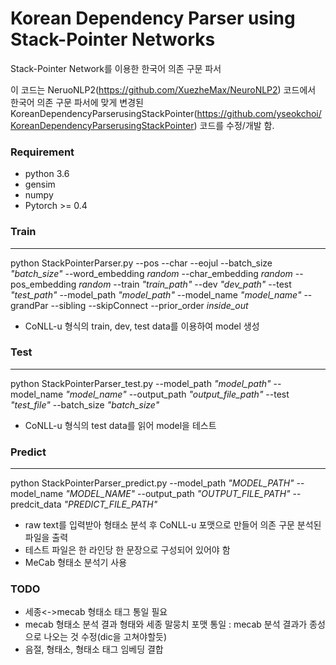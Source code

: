
# Korean Dependency Parser using Stack-Pointer Networks
Stack-Pointer Network를 이용한 한국어 의존 구문 파서 

이 코드는 NeruoNLP2(https://github.com/XuezheMax/NeuroNLP2) 코드에서
한국어 의존 구문 파서에 맞게 변경된 KoreanDependencyParserusingStackPointer(https://github.com/yseokchoi/KoreanDependencyParserusingStackPointer) 코드를 수정/개발 함.

### Requirement
- python 3.6
- gensim
- numpy
- Pytorch >= 0.4

### Train

------

python StackPointerParser.py  --pos --char --eojul --batch_size *"batch_size"* --word_embedding *random* --char_embedding *random* --pos_embedding *random* --train *"train_path"* --dev *"dev_path"* --test *"test_path"* --model_path *"model_path"* --model_name *"model_name"* --grandPar --sibling --skipConnect --prior_order *inside_out*

- CoNLL-u 형식의 train, dev, test data를 이용하여 model 생성

### Test

------

python StackPointerParser_test.py --model_path *"model_path"* --model_name *"model_name"* --output_path *"output_file_path"* --test *"test_file"* --batch_size *"batch_size"*

- CoNLL-u 형식의 test data를 읽어 model을 테스트

### Predict

------


python StackPointerParser_predict.py --model_path *"MODEL_PATH"* --model_name *"MODEL_NAME"* --output_path *"OUTPUT_FILE_PATH"* --predcit_data *"PREDICT_FILE_PATH"* 

- raw text를 입력받아 형태소 분석 후 CoNLL-u 포맷으로 만들어 의존 구문 분석된 파일을 출력
- 테스트 파일은 한 라인당 한 문장으로 구성되어 있어야 함
- MeCab 형태소 분석기 사용 


### TODO
- 세종<->mecab 형태소 태그 통일 필요
- mecab 형태소 분석 결과 형태와 세종 말뭉치 포맷 통일
 : mecab 분석 결과가 종성으로 나오는 것 수정(dic을 고쳐야할듯)
- 음절, 형태소, 형태소 태그 임베딩 결합
